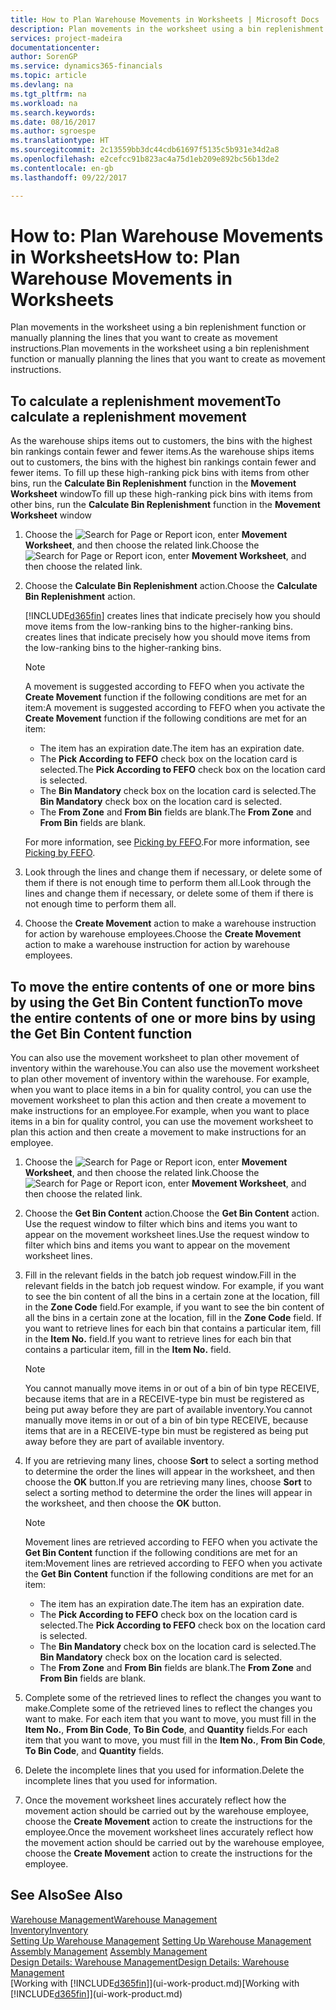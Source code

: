 ```yaml
---
title: How to Plan Warehouse Movements in Worksheets | Microsoft Docs
description: Plan movements in the worksheet using a bin replenishment function or manually planning the lines that you want to create as movement instructions.
services: project-madeira
documentationcenter: 
author: SorenGP
ms.service: dynamics365-financials
ms.topic: article
ms.devlang: na
ms.tgt_pltfrm: na
ms.workload: na
ms.search.keywords: 
ms.date: 08/16/2017
ms.author: sgroespe
ms.translationtype: HT
ms.sourcegitcommit: 2c13559bb3dc44cdb61697f5135c5b931e34d2a8
ms.openlocfilehash: e2cefcc91b823ac4a75d1eb209e892bc56b13de2
ms.contentlocale: en-gb
ms.lasthandoff: 09/22/2017

---
```

# <a name="how-to-plan-warehouse-movements-in-worksheets"></a><span data-ttu-id="ecc4d-103">How to: Plan Warehouse Movements in Worksheets</span><span class="sxs-lookup"><span data-stu-id="ecc4d-103">How to: Plan Warehouse Movements in Worksheets</span></span>
<span data-ttu-id="ecc4d-104">Plan movements in the worksheet using a bin replenishment function or manually planning the lines that you want to create as movement instructions.</span><span class="sxs-lookup"><span data-stu-id="ecc4d-104">Plan movements in the worksheet using a bin replenishment function or manually planning the lines that you want to create as movement instructions.</span></span>  

## <a name="to-calculate-a-replenishment-movement"></a><span data-ttu-id="ecc4d-105">To calculate a replenishment movement</span><span class="sxs-lookup"><span data-stu-id="ecc4d-105">To calculate a replenishment movement</span></span>  
<span data-ttu-id="ecc4d-106">As the warehouse ships items out to customers, the bins with the highest bin rankings contain fewer and fewer items.</span><span class="sxs-lookup"><span data-stu-id="ecc4d-106">As the warehouse ships items out to customers, the bins with the highest bin rankings contain fewer and fewer items.</span></span> <span data-ttu-id="ecc4d-107">To fill up these high-ranking pick bins with items from other bins, run the **Calculate Bin Replenishment** function in the **Movement Worksheet** window</span><span class="sxs-lookup"><span data-stu-id="ecc4d-107">To fill up these high-ranking pick bins with items from other bins, run the **Calculate Bin Replenishment** function in the **Movement Worksheet** window</span></span>

1.  <span data-ttu-id="ecc4d-108">Choose the ![Search for Page or Report](media/ui-search/search_small.png "Search for Page or Report icon") icon, enter **Movement Worksheet**, and then choose the related link.</span><span class="sxs-lookup"><span data-stu-id="ecc4d-108">Choose the ![Search for Page or Report](media/ui-search/search_small.png "Search for Page or Report icon") icon, enter **Movement Worksheet**, and then choose the related link.</span></span>  
2.  <span data-ttu-id="ecc4d-109">Choose the **Calculate Bin Replenishment** action.</span><span class="sxs-lookup"><span data-stu-id="ecc4d-109">Choose the **Calculate Bin Replenishment** action.</span></span>  

    [!INCLUDE[d365fin](includes/d365fin_md.md)]<span data-ttu-id="ecc4d-110"> creates lines that indicate precisely how you should move items from the low-ranking bins to the higher-ranking bins.</span><span class="sxs-lookup"><span data-stu-id="ecc4d-110"> creates lines that indicate precisely how you should move items from the low-ranking bins to the higher-ranking bins.</span></span>  

    > [!NOTE]  
    >  <span data-ttu-id="ecc4d-111">A movement is suggested according to FEFO when you activate the **Create Movement** function if the following conditions are met for an item:</span><span class="sxs-lookup"><span data-stu-id="ecc4d-111">A movement is suggested according to FEFO when you activate the **Create Movement** function if the following conditions are met for an item:</span></span>  
    >   
    >  -   <span data-ttu-id="ecc4d-112">The item has an expiration date.</span><span class="sxs-lookup"><span data-stu-id="ecc4d-112">The item has an expiration date.</span></span>  
    > -   <span data-ttu-id="ecc4d-113">The **Pick According to FEFO** check box on the location card is selected.</span><span class="sxs-lookup"><span data-stu-id="ecc4d-113">The **Pick According to FEFO** check box on the location card is selected.</span></span>  
    > -   <span data-ttu-id="ecc4d-114">The **Bin Mandatory** check box on the location card is selected.</span><span class="sxs-lookup"><span data-stu-id="ecc4d-114">The **Bin Mandatory** check box on the location card is selected.</span></span>  
    > -   <span data-ttu-id="ecc4d-115">The **From Zone** and **From Bin** fields are blank.</span><span class="sxs-lookup"><span data-stu-id="ecc4d-115">The **From Zone** and **From Bin** fields are blank.</span></span>  

    <span data-ttu-id="ecc4d-116">For more information, see [Picking by FEFO](warehouse-picking-by-fefo.md).</span><span class="sxs-lookup"><span data-stu-id="ecc4d-116">For more information, see [Picking by FEFO](warehouse-picking-by-fefo.md).</span></span>  

3.  <span data-ttu-id="ecc4d-117">Look through the lines and change them if necessary, or delete some of them if there is not enough time to perform them all.</span><span class="sxs-lookup"><span data-stu-id="ecc4d-117">Look through the lines and change them if necessary, or delete some of them if there is not enough time to perform them all.</span></span>  
4.  <span data-ttu-id="ecc4d-118">Choose the **Create Movement** action to make a warehouse instruction for action by warehouse employees.</span><span class="sxs-lookup"><span data-stu-id="ecc4d-118">Choose the **Create Movement** action to make a warehouse instruction for action by warehouse employees.</span></span>  

## <a name="to-move-the-entire-contents-of-one-or-more-bins-by-using-the-get-bin-content-function"></a><span data-ttu-id="ecc4d-119">To move the entire contents of one or more bins by using the Get Bin Content function</span><span class="sxs-lookup"><span data-stu-id="ecc4d-119">To move the entire contents of one or more bins by using the Get Bin Content function</span></span>  
<span data-ttu-id="ecc4d-120">You can also use the movement worksheet to plan other movement of inventory within the warehouse.</span><span class="sxs-lookup"><span data-stu-id="ecc4d-120">You can also use the movement worksheet to plan other movement of inventory within the warehouse.</span></span> <span data-ttu-id="ecc4d-121">For example, when you want to place items in a bin for quality control, you can use the movement worksheet to plan this action and then create a movement to make instructions for an employee.</span><span class="sxs-lookup"><span data-stu-id="ecc4d-121">For example, when you want to place items in a bin for quality control, you can use the movement worksheet to plan this action and then create a movement to make instructions for an employee.</span></span>  

1.  <span data-ttu-id="ecc4d-122">Choose the ![Search for Page or Report](media/ui-search/search_small.png "Search for Page or Report icon") icon, enter **Movement Worksheet**, and then choose the related link.</span><span class="sxs-lookup"><span data-stu-id="ecc4d-122">Choose the ![Search for Page or Report](media/ui-search/search_small.png "Search for Page or Report icon") icon, enter **Movement Worksheet**, and then choose the related link.</span></span>  
2.  <span data-ttu-id="ecc4d-123">Choose the **Get Bin Content** action.</span><span class="sxs-lookup"><span data-stu-id="ecc4d-123">Choose the **Get Bin Content** action.</span></span> <span data-ttu-id="ecc4d-124">Use the request window to filter which bins and items you want to appear on the movement worksheet lines.</span><span class="sxs-lookup"><span data-stu-id="ecc4d-124">Use the request window to filter which bins and items you want to appear on the movement worksheet lines.</span></span>  
3.  <span data-ttu-id="ecc4d-125">Fill in the relevant fields in the batch job request window.</span><span class="sxs-lookup"><span data-stu-id="ecc4d-125">Fill in the relevant fields in the batch job request window.</span></span> <span data-ttu-id="ecc4d-126">For example, if you want to see the bin content of all the bins in a certain zone at the location, fill in the **Zone Code** field.</span><span class="sxs-lookup"><span data-stu-id="ecc4d-126">For example, if you want to see the bin content of all the bins in a certain zone at the location, fill in the **Zone Code** field.</span></span> <span data-ttu-id="ecc4d-127">If you want to retrieve lines for each bin that contains a particular item, fill in the **Item No.** field.</span><span class="sxs-lookup"><span data-stu-id="ecc4d-127">If you want to retrieve lines for each bin that contains a particular item, fill in the **Item No.** field.</span></span>  

    > [!NOTE]  
    >  <span data-ttu-id="ecc4d-128">You cannot manually move items in or out of a bin of bin type RECEIVE, because items that are in a RECEIVE-type bin must be registered as being put away before they are part of available inventory.</span><span class="sxs-lookup"><span data-stu-id="ecc4d-128">You cannot manually move items in or out of a bin of bin type RECEIVE, because items that are in a RECEIVE-type bin must be registered as being put away before they are part of available inventory.</span></span>  

4.  <span data-ttu-id="ecc4d-129">If you are retrieving many lines, choose **Sort** to select a sorting method to determine the order the lines will appear in the worksheet, and then choose the **OK** button.</span><span class="sxs-lookup"><span data-stu-id="ecc4d-129">If you are retrieving many lines, choose **Sort** to select a sorting method to determine the order the lines will appear in the worksheet, and then choose the **OK** button.</span></span>  

    > [!NOTE]  
    >  <span data-ttu-id="ecc4d-130">Movement lines are retrieved according to FEFO when you activate the **Get Bin Content** function if the following conditions are met for an item:</span><span class="sxs-lookup"><span data-stu-id="ecc4d-130">Movement lines are retrieved according to FEFO when you activate the **Get Bin Content** function if the following conditions are met for an item:</span></span>  
    >   
    >  -   <span data-ttu-id="ecc4d-131">The item has an expiration date.</span><span class="sxs-lookup"><span data-stu-id="ecc4d-131">The item has an expiration date.</span></span>  
    > -   <span data-ttu-id="ecc4d-132">The **Pick According to FEFO** check box on the location card is selected.</span><span class="sxs-lookup"><span data-stu-id="ecc4d-132">The **Pick According to FEFO** check box on the location card is selected.</span></span>  
    > -   <span data-ttu-id="ecc4d-133">The **Bin Mandatory** check box on the location card is selected.</span><span class="sxs-lookup"><span data-stu-id="ecc4d-133">The **Bin Mandatory** check box on the location card is selected.</span></span>  
    > -   <span data-ttu-id="ecc4d-134">The **From Zone** and **From Bin** fields are blank.</span><span class="sxs-lookup"><span data-stu-id="ecc4d-134">The **From Zone** and **From Bin** fields are blank.</span></span>  

5.  <span data-ttu-id="ecc4d-135">Complete some of the retrieved lines to reflect the changes you want to make.</span><span class="sxs-lookup"><span data-stu-id="ecc4d-135">Complete some of the retrieved lines to reflect the changes you want to make.</span></span> <span data-ttu-id="ecc4d-136">For each item that you want to move, you must fill in the **Item No.**, **From Bin Code**, **To Bin Code**, and **Quantity** fields.</span><span class="sxs-lookup"><span data-stu-id="ecc4d-136">For each item that you want to move, you must fill in the **Item No.**, **From Bin Code**, **To Bin Code**, and **Quantity** fields.</span></span>  
6.  <span data-ttu-id="ecc4d-137">Delete the incomplete lines that you used for information.</span><span class="sxs-lookup"><span data-stu-id="ecc4d-137">Delete the incomplete lines that you used for information.</span></span>  
7.  <span data-ttu-id="ecc4d-138">Once the movement worksheet lines accurately reflect how the movement action should be carried out by the warehouse employee, choose the **Create Movement** action to create the instructions for the employee.</span><span class="sxs-lookup"><span data-stu-id="ecc4d-138">Once the movement worksheet lines accurately reflect how the movement action should be carried out by the warehouse employee, choose the **Create Movement** action to create the instructions for the employee.</span></span>  

## <a name="see-also"></a><span data-ttu-id="ecc4d-139">See Also</span><span class="sxs-lookup"><span data-stu-id="ecc4d-139">See Also</span></span>  
[<span data-ttu-id="ecc4d-140">Warehouse Management</span><span class="sxs-lookup"><span data-stu-id="ecc4d-140">Warehouse Management</span></span>](warehouse-manage-warehouse.md)  
[<span data-ttu-id="ecc4d-141">Inventory</span><span class="sxs-lookup"><span data-stu-id="ecc4d-141">Inventory</span></span>](inventory-manage-inventory.md)  
<span data-ttu-id="ecc4d-142">[Setting Up Warehouse Management](warehouse-setup-warehouse.md)   </span><span class="sxs-lookup"><span data-stu-id="ecc4d-142">[Setting Up Warehouse Management](warehouse-setup-warehouse.md)   </span></span>  
<span data-ttu-id="ecc4d-143">[Assembly Management](assembly-assemble-items.md)  </span><span class="sxs-lookup"><span data-stu-id="ecc4d-143">[Assembly Management](assembly-assemble-items.md)  </span></span>  
[<span data-ttu-id="ecc4d-144">Design Details: Warehouse Management</span><span class="sxs-lookup"><span data-stu-id="ecc4d-144">Design Details: Warehouse Management</span></span>](design-details-warehouse-management.md)  
<span data-ttu-id="ecc4d-145">[Working with [!INCLUDE[d365fin](includes/d365fin_md.md)]](ui-work-product.md)</span><span class="sxs-lookup"><span data-stu-id="ecc4d-145">[Working with [!INCLUDE[d365fin](includes/d365fin_md.md)]](ui-work-product.md)</span></span>

